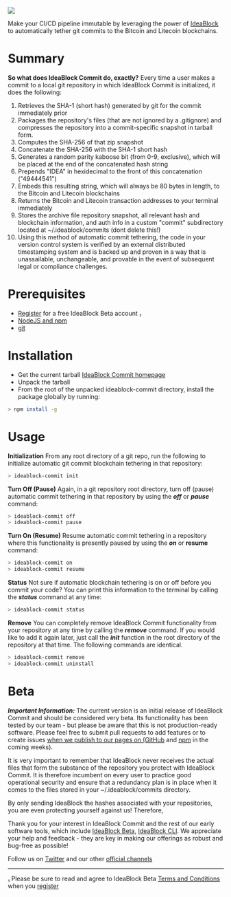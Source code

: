 ![](https://ideablock.io/ideablock-commit.png)

Make your CI/CD pipeline immutable by leveraging the power of [IdeaBlock](https://ideablock.io) to automatically tether git commits to the Bitcoin and Litecoin blockchains.

# Summary

**So what does IdeaBlock Commit do, exactly?**
Every time a user makes a commit to a local git repository in which IdeaBlock Commit is initialized,  it does the following:

1. Retrieves the SHA-1 (short hash) generated by git for the commit immediately prior
2. Packages the repository's files (that are not ignored by a .gitignore) and compresses the repository into a commit-specific snapshot in tarball form.
3. Computes the SHA-256 of that zip snapshot
4. Concatenate the SHA-256 with the SHA-1 short hash
5. Generates a random parity kaboose bit (from 0-9, exclusive), which will be placed at the end of the concatenated hash string
6. Prepends "IDEA" in hexidecimal to the front of this concatenation ("49444541")
7. Embeds this resulting string, which will always be 80 bytes in length, to the Bitcoin and Litecoin blockchains
8. Returns the Bitcoin and Litecoin transaction addresses to your terminal immediately
9. Stores the archive file repository snapshot, all relevant hash and blockchain information, and auth info in a custom "commit" subdirectory located at ~/.ideablock/commits (dont delete this!)
10. Using this method of automatic commit tethering, the code in your version control system is verified by an external distributed timestamping system and is backed up and proven in a way that is unassailable, unchangeable, and provable in the event of subsequent legal or compliance challenges.

# Prerequisites

- [Register](https://beta.ideablock.io) for a free IdeaBlock Beta account ₁
- [NodeJS and npm](https://nodejs.org/en/download/)
- [git](https://git-scm.com/book/en/v2/Getting-Started-Installing-Git)

# Installation

- Get the current tarball [IdeaBlock Commit homepage](https://ideablock.io/ideablock-commit)
- Unpack the tarball
- From the root of the unpacked ideablock-commit directory, install the package globally by running:

```bash
> npm install -g
```

# Usage

**Initialization**
From any root directory of a git repo, run the following to initialize automatic git commit blockchain tethering in that repository:

```bash
> ideablock-commit init
```

**Turn Off (Pause)**
Again, in a git repository root directory, turn off (pause) automatic commit tethering in that repository by using the ***off*** or ***pause*** command:

```bash
> ideablock-commit off
> ideablock-commit pause
```

**Turn On (Resume)**
Resume automatic commit tethering in a repository where this functionality is presently paused by using the ***on*** or **resume** command:

```bash
> ideablock-commit on
> ideablock-commit resume
```

**Status**
Not sure if automatic blockchain tethering is on or off before you commit your code? You can print this information to the terminal by calling the ***status*** command at any time:

```bash
> ideablock-commit status
```

**Remove**
You can completely remove IdeaBlock Commit functionality from your repository at any time by calling the ***remove*** command.  If you would like to add it again later, just call the ***init*** function in the root directory of the repository at that time.  The following commands are identical.

```bash
> ideablock-commit remove
> ideablock-commit uninstall
```

# Beta

***Important Information:***
The current version is an initial release of IdeaBlock Commit and should be considered very beta.  Its functionality has been tested by our team - but please be aware that this is not production-ready software.  Please feel free to submit pull requests to add features or to create issues [when we publish to our pages on (GitHub](https://github.com/ideablock) and [npm](https://https://www.npmjs.com/org/ideablock) in the coming weeks).

It is very important to remember that IdeaBlock never receives the actual files that form the substance of the repository you protect with IdeaBlock Commit.  It is therefore incumbent on every user to practice good operational security and ensure that a redundancy plan is in place when it comes to the files stored in your ~/.ideablock/commits directory.

By only sending IdeaBlock the hashes associated with your repositories, you are even protecting yourself against us! Therefore,

Thank you for your interest in IdeaBlock Commit and the rest of our early software tools, which include [IdeaBlock Beta](https://beta.ideablock.io), [IdeaBlock CLI](https://npmjs.com/package/ideablock-cli).  We appreciate your help and feedback - they are key in making our offerings as robust and bug-free as possible!

Follow us on [Twitter](https://twitter.com/ldeaBlock) and our other [official channels](https://ideablock.io#contact)
_____________

₁ Please be sure to read and agree to IdeaBlock Beta [Terms and Conditions](https://beta.ideablock.io/terms) when you [register](https://beta.ideablock.io)
